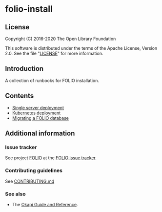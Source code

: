 # folio-install

## License

Copyright (C) 2016-2020 The Open Library Foundation

This software is distributed under the terms of the Apache License, Version 2.0. See the file "[LICENSE](LICENSE)" for more information.

## Introduction

A collection of runbooks for FOLIO installation.

## Contents

* [Single server deployment](runbooks/single-server)
* [Kubernetes deployment](alternative-install)
* [Migrating a FOLIO database](runbooks/database-migration)

## Additional information

### Issue tracker

See project [FOLIO](https://issues.folio.org/browse/FOLIO) at the [FOLIO issue tracker](https://dev.folio.org/guidelines/issue-tracker).

### Contributing guidelines

See [CONTRIBUTING.md](CONTRIBUTING.md)

### See also

* The [Okapi Guide and Reference](https://github.com/folio-org/okapi/blob/master/doc/guide.md).

